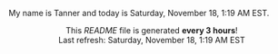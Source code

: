 My name is Tanner and today is Saturday, November 18, 1:19 AM EST.

<p align="center">This <i>README</i> file is generated <b>every 3 hours</b>!</br>Last refresh: Saturday, November 18, 1:19 AM EST<br /></p>
